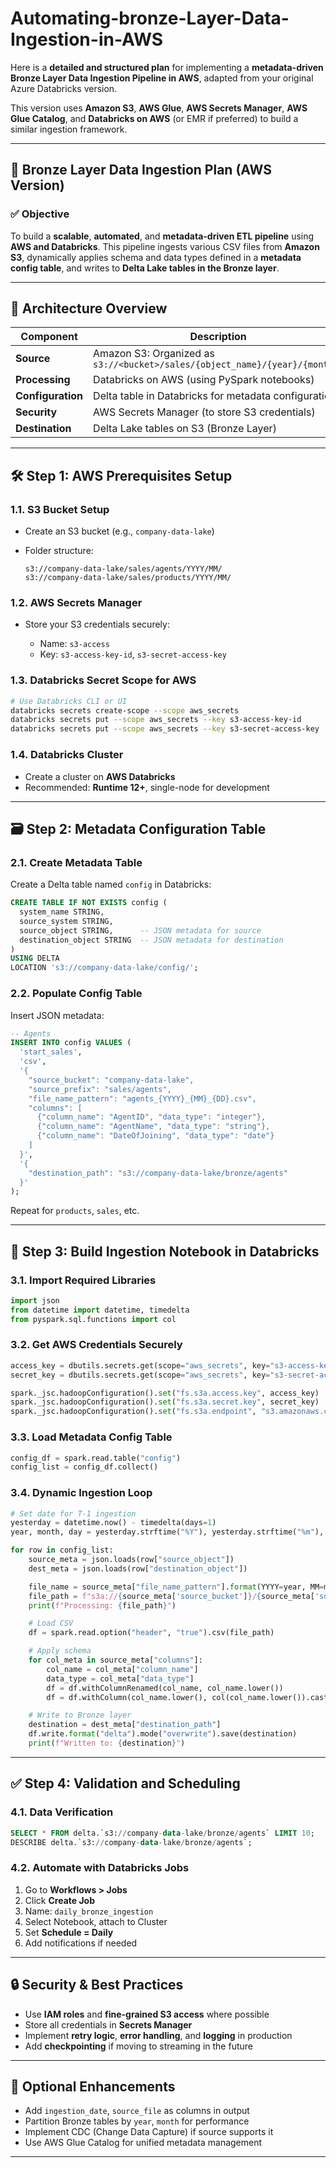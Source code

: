 # Automating-bronze-Layer-Data-Ingestion-in-AWS

Here is a **detailed and structured plan** for implementing a **metadata-driven Bronze Layer Data Ingestion Pipeline in AWS**, adapted from your original Azure Databricks version.

This version uses **Amazon S3**, **AWS Glue**, **AWS Secrets Manager**, **AWS Glue Catalog**, and **Databricks on AWS** (or EMR if preferred) to build a similar ingestion framework.

---

## 🔁 Bronze Layer Data Ingestion Plan (AWS Version)

### ✅ **Objective**

To build a **scalable**, **automated**, and **metadata-driven ETL pipeline** using **AWS and Databricks**. This pipeline ingests various CSV files from **Amazon S3**, dynamically applies schema and data types defined in a **metadata config table**, and writes to **Delta Lake tables in the Bronze layer**.

---

## 📐 Architecture Overview

| Component         | Description                                                                 |
| ----------------- | --------------------------------------------------------------------------- |
| **Source**        | Amazon S3: Organized as `s3://<bucket>/sales/{object_name}/{year}/{month}/` |
| **Processing**    | Databricks on AWS (using PySpark notebooks)                                 |
| **Configuration** | Delta table in Databricks for metadata configuration                        |
| **Security**      | AWS Secrets Manager (to store S3 credentials)                               |
| **Destination**   | Delta Lake tables on S3 (Bronze Layer)                                      |

---

## 🛠️ Step 1: AWS Prerequisites Setup

### 1.1. **S3 Bucket Setup**

* Create an S3 bucket (e.g., `company-data-lake`)
* Folder structure:

  ```
  s3://company-data-lake/sales/agents/YYYY/MM/
  s3://company-data-lake/sales/products/YYYY/MM/
  ```

### 1.2. **AWS Secrets Manager**

* Store your S3 credentials securely:

  * Name: `s3-access`
  * Key: `s3-access-key-id`, `s3-secret-access-key`

### 1.3. **Databricks Secret Scope for AWS**

```bash
# Use Databricks CLI or UI
databricks secrets create-scope --scope aws_secrets
databricks secrets put --scope aws_secrets --key s3-access-key-id
databricks secrets put --scope aws_secrets --key s3-secret-access-key
```

### 1.4. **Databricks Cluster**

* Create a cluster on **AWS Databricks**
* Recommended: **Runtime 12+**, single-node for development

---

## 🗃️ Step 2: Metadata Configuration Table

### 2.1. **Create Metadata Table**

Create a Delta table named `config` in Databricks:

```sql
CREATE TABLE IF NOT EXISTS config (
  system_name STRING,
  source_system STRING,
  source_object STRING,      -- JSON metadata for source
  destination_object STRING  -- JSON metadata for destination
)
USING DELTA
LOCATION 's3://company-data-lake/config/';
```

### 2.2. **Populate Config Table**

Insert JSON metadata:

```sql
-- Agents
INSERT INTO config VALUES (
  'start_sales',
  'csv',
  '{
    "source_bucket": "company-data-lake",
    "source_prefix": "sales/agents",
    "file_name_pattern": "agents_{YYYY}_{MM}_{DD}.csv",
    "columns": [
      {"column_name": "AgentID", "data_type": "integer"},
      {"column_name": "AgentName", "data_type": "string"},
      {"column_name": "DateOfJoining", "data_type": "date"}
    ]
  }',
  '{
    "destination_path": "s3://company-data-lake/bronze/agents"
  }'
);
```

Repeat for `products`, `sales`, etc.

---

## 📒 Step 3: Build Ingestion Notebook in Databricks

### 3.1. **Import Required Libraries**

```python
import json
from datetime import datetime, timedelta
from pyspark.sql.functions import col
```

### 3.2. **Get AWS Credentials Securely**

```python
access_key = dbutils.secrets.get(scope="aws_secrets", key="s3-access-key-id")
secret_key = dbutils.secrets.get(scope="aws_secrets", key="s3-secret-access-key")

spark._jsc.hadoopConfiguration().set("fs.s3a.access.key", access_key)
spark._jsc.hadoopConfiguration().set("fs.s3a.secret.key", secret_key)
spark._jsc.hadoopConfiguration().set("fs.s3a.endpoint", "s3.amazonaws.com")
```

### 3.3. **Load Metadata Config Table**

```python
config_df = spark.read.table("config")
config_list = config_df.collect()
```

### 3.4. **Dynamic Ingestion Loop**

```python
# Set date for T-1 ingestion
yesterday = datetime.now() - timedelta(days=1)
year, month, day = yesterday.strftime("%Y"), yesterday.strftime("%m"), yesterday.strftime("%d")

for row in config_list:
    source_meta = json.loads(row["source_object"])
    dest_meta = json.loads(row["destination_object"])

    file_name = source_meta["file_name_pattern"].format(YYYY=year, MM=month, DD=day)
    file_path = f"s3a://{source_meta['source_bucket']}/{source_meta['source_prefix']}/{year}/{month}/{file_name}"
    print(f"Processing: {file_path}")

    # Load CSV
    df = spark.read.option("header", "true").csv(file_path)

    # Apply schema
    for col_meta in source_meta["columns"]:
        col_name = col_meta["column_name"]
        data_type = col_meta["data_type"]
        df = df.withColumnRenamed(col_name, col_name.lower())
        df = df.withColumn(col_name.lower(), col(col_name.lower()).cast(data_type))

    # Write to Bronze layer
    destination = dest_meta["destination_path"]
    df.write.format("delta").mode("overwrite").save(destination)
    print(f"Written to: {destination}")
```

---

## ✅ Step 4: Validation and Scheduling

### 4.1. **Data Verification**

```sql
SELECT * FROM delta.`s3://company-data-lake/bronze/agents` LIMIT 10;
DESCRIBE delta.`s3://company-data-lake/bronze/agents`;
```

### 4.2. **Automate with Databricks Jobs**

1. Go to **Workflows > Jobs**
2. Click **Create Job**
3. Name: `daily_bronze_ingestion`
4. Select Notebook, attach to Cluster
5. Set **Schedule = Daily**
6. Add notifications if needed

---

## 🔒 Security & Best Practices

* Use **IAM roles** and **fine-grained S3 access** where possible
* Store all credentials in **Secrets Manager**
* Implement **retry logic**, **error handling**, and **logging** in production
* Add **checkpointing** if moving to streaming in the future

---

## 📌 Optional Enhancements

* Add `ingestion_date`, `source_file` as columns in output
* Partition Bronze tables by `year`, `month` for performance
* Implement CDC (Change Data Capture) if source supports it
* Use AWS Glue Catalog for unified metadata management

---


